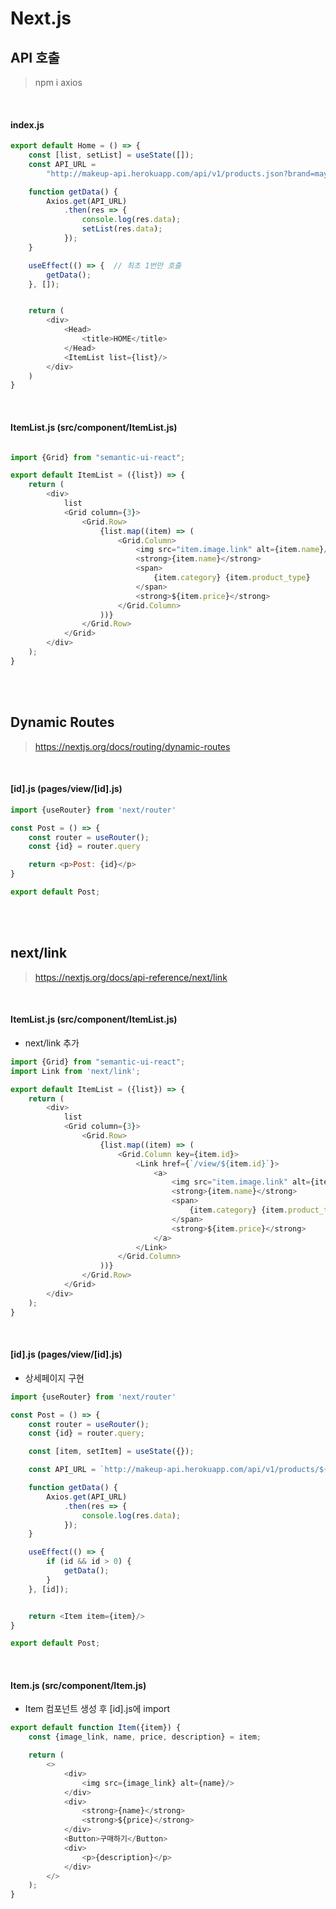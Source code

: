 # Next.js

## API 호출

> npm i axios

<br>

#### index.js

```javascript
export default Home = () => {
    const [list, setList] = useState([]);
    const API_URL =
        "http://makeup-api.herokuapp.com/api/v1/products.json?brand=maybelline";

    function getData() {
        Axios.get(API_URL)
            .then(res => {
                console.log(res.data);
                setList(res.data);
            });
    }

    useEffect(() => {  // 최초 1번만 호출
        getData();
    }, []);


    return (
        <div>
            <Head>
                <title>HOME</title>
            </Head>
            <ItemList list={list}/>
        </div>
    )
}
```

<br>

#### ItemList.js (src/component/ItemList.js)

```javascript

import {Grid} from "semantic-ui-react";

export default ItemList = ({list}) => {
    return (
        <div>
            list
            <Grid column={3}>
                <Grid.Row>
                    {list.map((item) => (
                        <Grid.Column>
                            <img src="item.image.link" alt={item.name}/>
                            <strong>{item.name}</strong>
                            <span>
                                {item.category} {item.product_type}
                            </span>
                            <strong>${item.price}</strong>
                        </Grid.Column>
                    ))}
                </Grid.Row>
            </Grid>
        </div>
    );
}
```

<br><br>

## Dynamic Routes

> https://nextjs.org/docs/routing/dynamic-routes

<br>

#### [id].js (pages/view/[id].js)

```javascript
import {useRouter} from 'next/router'

const Post = () => {
    const router = useRouter();
    const {id} = router.query

    return <p>Post: {id}</p>
}

export default Post;
```

<br><br>

## next/link

> https://nextjs.org/docs/api-reference/next/link

<br>

#### ItemList.js (src/component/ItemList.js)

* next/link 추가

```javascript
import {Grid} from "semantic-ui-react";
import Link from 'next/link';

export default ItemList = ({list}) => {
    return (
        <div>
            list
            <Grid column={3}>
                <Grid.Row>
                    {list.map((item) => (
                        <Grid.Column key={item.id}>
                            <Link href={`/view/${item.id}`}>
                                <a>
                                    <img src="item.image.link" alt={item.name}/>
                                    <strong>{item.name}</strong>
                                    <span>
                                        {item.category} {item.product_type}
                                    </span>
                                    <strong>${item.price}</strong>
                                </a>
                            </Link>
                        </Grid.Column>
                    ))}
                </Grid.Row>
            </Grid>
        </div>
    );
}
```

<br>

#### [id].js (pages/view/[id].js)

* 상세페이지 구현

```javascript
import {useRouter} from 'next/router'

const Post = () => {
    const router = useRouter();
    const {id} = router.query;

    const [item, setItem] = useState({});

    const API_URL = `http://makeup-api.herokuapp.com/api/v1/products/${id}.json`;

    function getData() {
        Axios.get(API_URL)
            .then(res => {
                console.log(res.data);
            });
    }

    useEffect(() => {
        if (id && id > 0) {
            getData();
        }
    }, [id]);


    return <Item item={item}/>
}

export default Post;
```

<br>

#### Item.js (src/component/Item.js)

* Item 컴포넌트 생성 후 [id].js에 import

```javascript
export default function Item({item}) {
    const {image_link, name, price, description} = item;

    return (
        <>
            <div>
                <img src={image_link} alt={name}/>
            </div>
            <div>
                <strong>{name}</strong>
                <strong>${price}</strong>
            </div>
            <Button>구매하기</Button>
            <div>
                <p>{description}</p>
            </div>
        </>
    );
}
```
